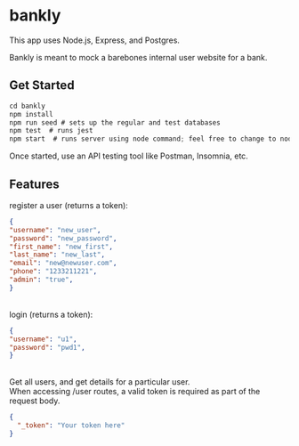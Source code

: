 # bankly


This app uses Node.js, Express, and Postgres.

Bankly is meant to mock a barebones internal user website for a bank. 


## Get Started

```js
cd bankly
npm install
npm run seed # sets up the regular and test databases
npm test  # runs jest
npm start  # runs server using node command; feel free to change to nodemon
```


Once started, use an API testing tool like Postman, Insomnia, etc.


## Features

register a user (returns a token):

```JSON
{
"username": "new_user",
"password": "new_password",
"first_name": "new_first",
"last_name": "new_last",
"email": "new@newuser.com",
"phone": "1233211221",
"admin": "true",
}
```
\
login (returns a token):
```JSON
{
"username": "u1",
"password": "pwd1",
}
```
\
Get all users, and get details for a particular user. \
When accessing /user routes, a valid token is required as part of the request body.

```JSON
{
  "_token": "Your token here"
}
```
